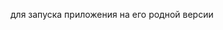 для запуска приложения на его родной версии
~~~F:\OSPanel\modules\php\PHP_8.0\php.exe -S 127.0.0.1:8000~~~